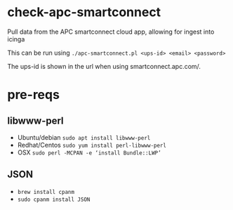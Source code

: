 # check-apc-smartconnect
Pull data from the APC smartconnect cloud app, allowing for ingest into icinga

This can be run using `./apc-smartconnect.pl <ups-id> <email> <password>`

The ups-id is shown in the url when using smartconnect.apc.com/.
# pre-reqs

## libwww-perl
 - Ubuntu/debian
 `sudo apt install libwww-perl`
 - Redhat/Centos
 `sudo yum install perl-libwww-perl` 
 - OSX
 `sudo perl -MCPAN -e ‘install Bundle::LWP’`


 ## JSON
- `brew install cpanm`
- `sudo cpanm install JSON`
